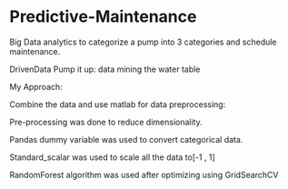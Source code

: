 # Predictive-Maintenance
Big Data analytics to categorize a pump into 3 categories and schedule maintenance.

DrivenData Pump it up: data mining the water table

My Approach:

Combine the data and use matlab for data preprocessing:

Pre-processing was done to reduce dimensionality.

Pandas dummy variable was used to convert categorical data.

Standard_scalar was used to scale all the data to[-1 , 1]

RandomForest algorithm was used after optimizing using GridSearchCV
